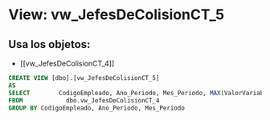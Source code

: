 # View: vw_JefesDeColisionCT_5

## Usa los objetos:
- [[vw_JefesDeColisionCT_4]]

```sql
CREATE VIEW [dbo].[vw_JefesDeColisionCT_5]
AS
SELECT        CodigoEmpleado, Ano_Periodo, Mes_Periodo, MAX(ValorVariable) AS ValorVariable, SUM(Facturacion) AS Facturacion, SUM(Comision_Facturacion) AS Comision_Facturacion
FROM            dbo.vw_JefesDeColisionCT_4
GROUP BY CodigoEmpleado, Ano_Periodo, Mes_Periodo


```
